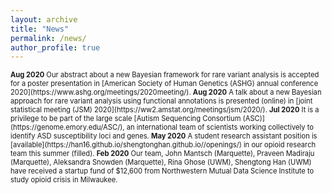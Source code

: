 ```yaml
---
layout: archive
title: "News"
permalink: /news/
author_profile: true
---
```


<span style="font-size:0.8em;">
<b>Aug 2020</b> Our abstract about a new Bayesian framework for rare variant analysis is accepted for a poster presentation in [American Society of Human Genetics (ASHG) annual conference 2020](https://www.ashg.org/meetings/2020meeting/). </span> 


<span style="font-size:0.8em;">
<b>Aug 2020</b> A talk about a new Bayesian approach for rare variant analysis using functional annotations is presented (online) in [joint statistical meeting (JSM) 2020](https://ww2.amstat.org/meetings/jsm/2020/). </span> 



<span style="font-size:0.8em;">
<b>Jul 2020</b> It is a privilege to be part of the large scale [Autism Sequencing Consortium (ASC)](https://genome.emory.edu/ASC/), an international team of scientists working collectively to identify ASD susceptibility loci and genes. </span> 


<span style="font-size:0.8em;">
<b>May 2020</b> A student research assistant position is [available](https://han16.github.io/shengtonghan.github.io//openings/) in our opioid research team this summer (filled). </span> 


<span style="font-size:0.8em;">
<b>Feb 2020</b> Our team, John Mantsch (Marquette), Praveen Madiraju (Marquette), Aleksandra Snowden (Marquette), Rina Ghose (UWM), Shengtong Han (UWM) have received a startup fund of  $12,600 from Northwestern Mutual Data Science Institute to study opioid crisis in Milwaukee. </span>
